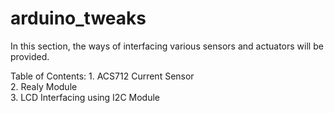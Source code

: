 # arduino_tweaks
In this section, the ways of interfacing various sensors and actuators will be provided. 

Table of Contents:
    1. ACS712 Current Sensor  
    2. Realy Module  
    3. LCD Interfacing using I2C Module  
